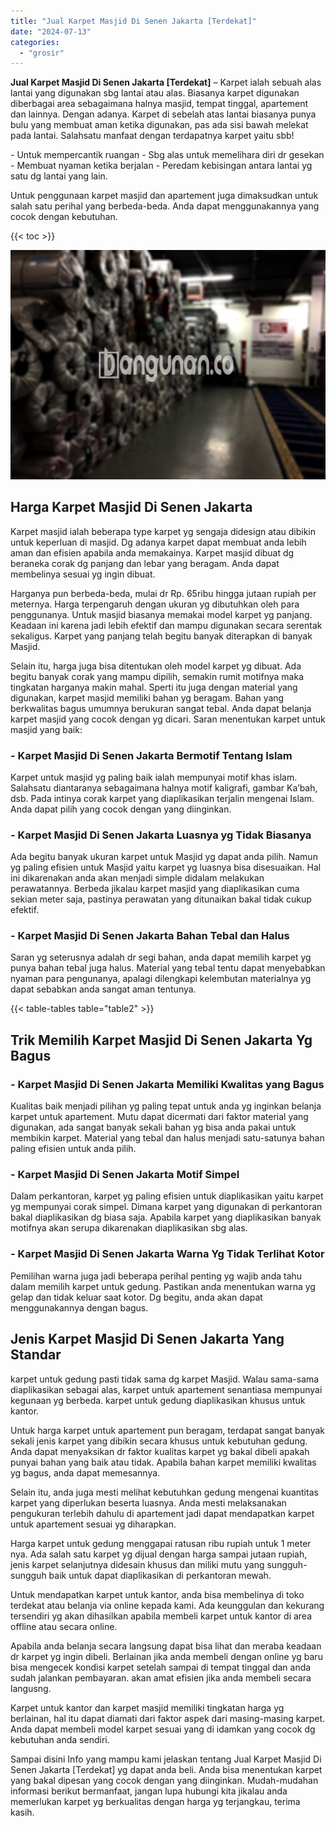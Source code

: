 ```yaml
---
title: "Jual Karpet Masjid Di Senen Jakarta [Terdekat]"
date: "2024-07-13"
categories: 
  - "grosir"
---
```


**Jual Karpet Masjid Di Senen Jakarta \[Terdekat\]** – Karpet ialah sebuah alas lantai yang digunakan sbg lantai atau alas. Biasanya karpet digunakan diberbagai area sebagaimana halnya masjid, tempat tinggal, apartement dan lainnya. Dengan adanya. Karpet di sebelah atas lantai biasanya punya bulu yang membuat aman ketika digunakan, pas ada sisi bawah melekat pada lantai. Salahsatu manfaat dengan terdapatnya karpet yaitu sbb!

\- Untuk mempercantik ruangan - Sbg alas untuk memelihara diri dr gesekan - Membuat nyaman ketika berjalan - Peredam kebisingan antara lantai yg satu dg lantai yang lain.

Untuk penggunaan karpet masjid dan apartement juga dimaksudkan untuk salah satu perihal yang berbeda-beda. Anda dapat menggunakannya yang cocok dengan kebutuhan.

{{< toc >}}

![](/images/grosir-karpet-murah-01.png)

## Harga Karpet Masjid Di Senen Jakarta

Karpet masjid ialah beberapa type karpet yg sengaja didesign atau dibikin untuk keperluan di masjid. Dg adanya karpet dapat membuat anda lebih aman dan efisien apabila anda memakainya. Karpet masjid dibuat dg beraneka corak dg panjang dan lebar yang beragam. Anda dapat membelinya sesuai yg ingin dibuat.

Harganya pun berbeda-beda, mulai dr Rp. 65ribu hingga jutaan rupiah per meternya. Harga terpengaruh dengan ukuran yg dibutuhkan oleh para penggunanya. Untuk masjid biasanya memakai model karpet yg panjang. Keadaan ini karena jadi lebih efektif dan mampu digunakan secara serentak sekaligus. Karpet yang panjang telah begitu banyak diterapkan di banyak Masjid.

Selain itu, harga juga bisa ditentukan oleh model karpet yg dibuat. Ada begitu banyak corak yang mampu dipilih, semakin rumit motifnya maka tingkatan harganya makin mahal. Sperti itu juga dengan material yang digunakan, karpet masjid memiliki bahan yg beragam. Bahan yang berkwalitas bagus umumnya berukuran sangat tebal. Anda dapat belanja karpet masjid yang cocok dengan yg dicari. Saran menentukan karpet untuk masjid yang baik:

### \- Karpet Masjid Di Senen Jakarta Bermotif Tentang Islam

Karpet untuk masjid yg paling baik ialah mempunyai motif khas islam. Salahsatu diantaranya sebagaimana halnya motif kaligrafi, gambar Ka’bah, dsb. Pada intinya corak karpet yang diaplikasikan terjalin mengenai Islam. Anda dapat pilih yang cocok dengan yang diinginkan.

### \- Karpet Masjid Di Senen Jakarta Luasnya yg Tidak Biasanya

Ada begitu banyak ukuran karpet untuk Masjid yg dapat anda pilih. Namun yg paling efisien untuk Masjid yaitu karpet yg luasnya bisa disesuaikan. Hal ini dikarenakan anda akan menjadi simple didalam melakukan perawatannya. Berbeda jikalau karpet masjid yang diaplikasikan cuma sekian meter saja, pastinya perawatan yang ditunaikan bakal tidak cukup efektif.

### \- Karpet Masjid Di Senen Jakarta Bahan Tebal dan Halus

Saran yg seterusnya adalah dr segi bahan, anda dapat memilih karpet yg punya bahan tebal juga halus. Material yang tebal tentu dapat menyebabkan nyaman para pengunanya, apalagi dilengkapi kelembutan materialnya yg dapat sebabkan anda sangat aman tentunya.

{{< table-tables table="table2" >}}

## Trik Memilih Karpet Masjid Di Senen Jakarta Yg Bagus

### \- Karpet Masjid Di Senen Jakarta Memiliki Kwalitas yang Bagus

Kualitas baik menjadi pilihan yg paling tepat untuk anda yg inginkan belanja karpet untuk apartement. Mutu dapat dicermati dari faktor material yang digunakan, ada sangat banyak sekali bahan yg bisa anda pakai untuk membikin karpet. Material yang tebal dan halus menjadi satu-satunya bahan paling efisien untuk anda pilih.

### \- Karpet Masjid Di Senen Jakarta Motif Simpel

Dalam perkantoran, karpet yg paling efisien untuk diaplikasikan yaitu karpet yg mempunyai corak simpel. Dimana karpet yang digunakan di perkantoran bakal diaplikasikan dg biasa saja. Apabila karpet yang diaplikasikan banyak motifnya akan serupa dikarenakan diaplikasikan sbg alas.

### \- Karpet Masjid Di Senen Jakarta Warna Yg Tidak Terlihat Kotor

Pemilihan warna juga jadi beberapa perihal penting yg wajib anda tahu dalam memilih karpet untuk gedung. Pastikan anda menentukan warna yg gelap dan tidak keluar saat kotor. Dg begitu, anda akan dapat menggunakannya dengan bagus.

## Jenis Karpet Masjid Di Senen Jakarta Yang Standar

karpet untuk gedung pasti tidak sama dg karpet Masjid. Walau sama-sama diaplikasikan sebagai alas, karpet untuk apartement senantiasa mempunyai kegunaan yg berbeda. karpet untuk gedung diaplikasikan khusus untuk kantor.

Untuk harga karpet untuk apartement pun beragam, terdapat sangat banyak sekali jenis karpet yang dibikin secara khusus untuk kebutuhan gedung. Anda dapat menyaksikan dr faktor kualitas karpet yg bakal dibeli apakah punyai bahan yang baik atau tidak. Apabila bahan karpet memiliki kwalitas yg bagus, anda dapat memesannya.

Selain itu, anda juga mesti melihat kebutuhkan gedung mengenai kuantitas karpet yang diperlukan beserta luasnya. Anda mesti melaksanakan pengukuran terlebih dahulu di apartement jadi dapat mendapatkan karpet untuk apartement sesuai yg diharapkan.

Harga karpet untuk gedung menggapai ratusan ribu rupiah untuk 1 meter nya. Ada salah satu karpet yg dijual dengan harga sampai jutaan rupiah, jenis karpet selanjutnya didesain khusus dan miliki mutu yang sungguh-sungguh baik untuk dapat diaplikasikan di perkantoran mewah.

Untuk mendapatkan karpet untuk kantor, anda bisa membelinya di toko terdekat atau belanja via online kepada kami. Ada keunggulan dan kekurang tersendiri yg akan dihasilkan apabila membeli karpet untuk kantor di area offline atau secara online.

Apabila anda belanja secara langsung dapat bisa lihat dan meraba keadaan dr karpet yg ingin dibeli. Berlainan jika anda membeli dengan online yg baru bisa mengecek kondisi karpet setelah sampai di tempat tinggal dan anda sudah jalankan pembayaran. akan amat efisien jika anda membeli secara langusng.

Karpet untuk kantor dan karpet masjid memiliki tingkatan harga yg berlainan, hal itu dapat diamati dari faktor aspek dari masing-masing karpet. Anda dapat membeli model karpet sesuai yang di idamkan yang cocok dg kebutuhan anda sendiri.

Sampai disini Info yang mampu kami jelaskan tentang Jual Karpet Masjid Di Senen Jakarta \[Terdekat\] yg dapat anda beli. Anda bisa menentukan karpet yang bakal dipesan yang cocok dengan yang diinginkan. Mudah-mudahan informasi berikut bermanfaat, jangan lupa hubungi kita jikalau anda memerlukan karpet yg berkualitas dengan harga yg terjangkau, terima kasih.
